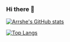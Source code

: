 ### Hi there 👋

<!--
**Arrshe/Arrshe** is a ✨ _special_ ✨ repository because its `README.md` (this file) appears on your GitHub profile.

Here are some ideas to get you started:

- 🔭 I’m currently working on ...
- 🌱 I’m currently learning ...
- 👯 I’m looking to collaborate on ...
- 🤔 I’m looking for help with ...
- 💬 Ask me about ...
- 📫 How to reach me: ...
- 😄 Pronouns: ...
- ⚡ Fun fact: ...
-->

[![Arrshe's GitHub stats](https://github-readme-stats.vercel.app/api?username=arrshe&theme=dark&text_color=#35fc03)](https://github.com/arrshe/github-readme-stats)


[![Top Langs](https://github-readme-stats.vercel.app/api/top-langs/?username=arrshe&layout=compact&theme=dark)](https://github.com/arrshe/github-readme-stats)
